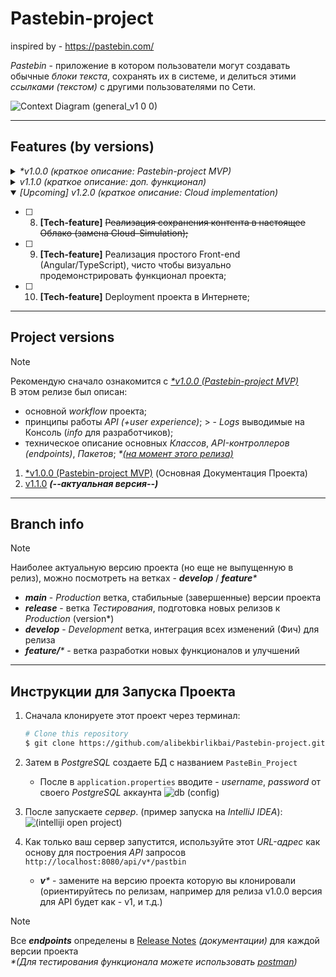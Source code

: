 # Pastebin-project
inspired by - https://pastebin.com/

_Pastebin_ - приложение в котором пользователи могут создавать обычные _блоки текста_, сохранять их в системе, и делиться этими _ссылками (текстом)_ с другими пользователями по Сети.

![Context Diagram (general_v1 0 0)](https://github.com/alibekbirlikbai/Pastebin-project/assets/87764579/61248e86-bc42-494f-aaba-9780c68a74fe)


---


## Features (by versions)
<details>
  <summary><i>*v1.0.0 (краткое описание: Pastebin-project MVP)</i></summary>

- [x] 1. ~~Пользователь может создать блок Текста, и загрузить его в систему;~~
- [x] 2. ~~Система должна генерировать уникальный URL адрес (ссылку) на этот блок текста;~~
- [x] 3. ~~Пользователь может отправить эту ссылку другому пользователю, который перейдя по ней, увидит тот же блок текста;~~

</details>


<details>
  <summary><i>v1.1.0 (краткое описание: доп. функционал)</i></summary>

- [x] 4. ~~Блоки текста и ссылки деактивируются через какое-то время и удаляются из системы;~~
    - [x] [**--EVALUATE--. _*comment: Этот функционал лучше реализовать на стороне клиента_**] (4.1. ~~Пользователь может сам указать когда именно это происходит;~~)
- [x] 5. ~~Можно определять Категорию вводимого блока текста;~~
    - [x] 5.1. ~~Поиск по Категории;~~
- [x] 6. ~~Можно определять Пароли на ссылки;~~
- [x] 7. **[Tech-feature]** ~~Сокрытие всех дополнительных параметров на URL ссылке, пользователь не должен их видеть (все дополнительные параметры должны храниться в БД, и обрабатываться на стороне сервера);~~

</details>


<details open>
  <summary><i>[Upcoming] v1.2.0 (краткое описание: Cloud implementation)</i></summary>

- [ ] 8. **[Tech-feature]** ~~Реализация сохранения контента в настоящее Облако (замена Cloud-Simulation);~~
- [ ] 9. **[Tech-feature]** Реализация простого Front-end (Angular/TypeScript), чисто чтобы визуально продемонстрировать функционал проекта;
- [ ] 10. **[Tech-feature]** Deployment проекта в Интернете;

</details>


---


## Project versions
> [!NOTE]
> Рекомендую сначало ознакомится с [_*v1.0.0 (Pastebin-project MVP)_](https://github.com/alibekbirlikbai/Pastebin-project/releases/tag/v1.0.0)
> <br> В этом релизе был описан:
> - основной _workflow_ проекта;
> - принципы работы _API (+user experience)_;
    >   - _Logs_ выводимые на Консоль (_info_ для разработчиков);
> - техническое описание основных _Классов_, _API-контроллеров (endpoints)_, _Пакетов_; _*<u>(на момент этого релиза)</u>_

1. [*v1.0.0 (Pastebin-project MVP)](https://github.com/alibekbirlikbai/Pastebin-project/releases/tag/v1.0.0) (Основная Документация Проекта) <br>
2. [v1.1.0](https://github.com/alibekbirlikbai/Pastebin-project/releases/tag/v1.1.0) _**(--актуальная версия--)**_


---


## Branch info
> [!NOTE]
> Наиболее актуальную версию проекта (но еще не выпущенную в релиз), можно посмотреть на ветках - _**develop**_ / _**feature***_

- _**main**_ - _Production_ ветка, стабильные (завершенные) версии проекта
- _**release**_ - ветка _Тестирования_, подготовка новых релизов к _Production_ (version*)
- _**develop**_ - _Development_ ветка, интеграция всех изменений (Фич) для релиза
- _**feature/***_ - ветка разработки новых функционалов и улучшений


---


## Инструкции для Запуска Проекта

1. Сначала клонируете этот проект через терминал:
    ```bash
    # Clone this repository
    $ git clone https://github.com/alibekbirlikbai/Pastebin-project.git
    ```

2. Затем в _PostgreSQL_ создаете БД с названием `PasteBin_Project`

    - После в `application.properties` вводите - _username_, _password_ от своего _PostgreSQL_ аккаунта
      ![db (config)](https://github.com/alibekbirlikbai/Pastebin-project/assets/87764579/9eae5659-6b41-4d48-bf25-28fd7fee13a6)

4. После запускаете _сервер_. (пример запуска на _IntelliJ IDEA_):
   ![(intelliji open project)](https://github.com/alibekbirlikbai/Pastebin-project/assets/87764579/efa7bfdd-e92a-4f2d-acec-261ad26e50d9)

5. Как только ваш сервер запустится, используйте этот _URL-адрес_ как основу для построения _API_ запросов `http://localhost:8080/api/v*/pastbin`
    - _**v***_ - замените на версию проекта которую вы клонировали (ориентируйтесь по релизам, например для релиза v1.0.0 версия для API будет как - v1, и т.д.)


> [!NOTE]
> Все **_endpoints_** определены в [Release Notes](https://github.com/alibekbirlikbai/Pastebin-project?tab=readme-ov-file#project-versions) _(документации)_ для каждой версии проекта <br>
> _*(Для тестирования функционала можете использовать [_postman_](https://www.postman.com/))_